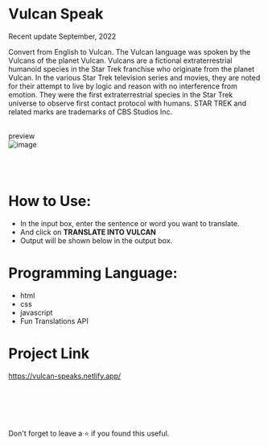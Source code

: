 # Vulcan Speak
Recent update September, 2022<br/>

Convert from English to Vulcan. The Vulcan language was spoken by the Vulcans of the planet Vulcan. Vulcans are a fictional extraterrestrial humanoid species in the Star Trek franchise who originate from the planet Vulcan. In the various Star Trek television series and movies, they are noted for their attempt to live by logic and reason with no interference from emotion. They were the first extraterrestrial species in the Star Trek universe to observe first contact protocol with humans. STAR TREK and related marks are trademarks of CBS Studios Inc.

<br/>preview
<br/>
![image](https://user-images.githubusercontent.com/43793294/194696670-5928dfe4-b5d1-4b7f-bd2d-22d8406c3cd8.png)

<br/>
<br/>

# How to Use:
 - In the input box, enter the sentence or word you want to translate.
 - And click on **TRANSLATE INTO VULCAN**
 - Output will be shown below in the output box.
 
# Programming Language:

 - html
 - css 
 - javascript 
 - Fun Translations API

# Project Link

https://vulcan-speaks.netlify.app/

<br/>
<br/>
<br/>
<br/>

Don't forget to leave a ⭐ if you found this useful.
